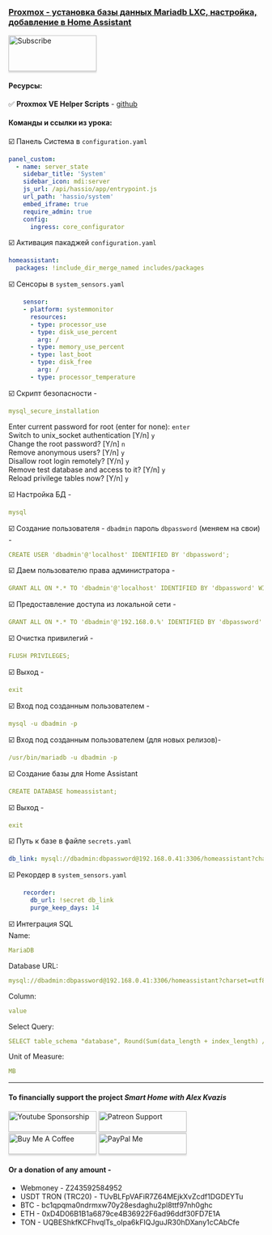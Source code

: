 ### [Proxmox - установка базы данных Mariadb LXC, настройка, добавление в Home Assistant](https://youtu.be/gFbfh0srzDo)

<a href="https://www.youtube.com/channel/UCcq9onYHbs6go3kDpfBoqhg?sub_confirmation=1" target="_blank"><img src="https://raw.githubusercontent.com/kvazis/training/master/lessons/img/subscribe.png" alt="Subscribe" style="height: 71px !important;width: 174px !important;box-shadow: 0px 3px 2px 0px rgba(190, 190, 190, 0.5) !important;-webkit-box-shadow: 0px 3px 2px 0px rgba(190, 190, 190, 0.5) !important;" ></a>


#### Ресурсы:    

:white_check_mark: **Proxmox VE Helper Scripts** - [github](https://tteck.github.io/Proxmox/)    

#### Команды и ссылки из урока:  


:ballot_box_with_check: Панель Система в `configuration.yaml`    
```yaml
panel_custom:
  - name: server_state
    sidebar_title: 'System'
    sidebar_icon: mdi:server
    js_url: /api/hassio/app/entrypoint.js
    url_path: 'hassio/system'
    embed_iframe: true
    require_admin: true
    config:
      ingress: core_configurator
```


:ballot_box_with_check: Активация пакаджей `configuration.yaml`    
```yaml
homeassistant:
  packages: !include_dir_merge_named includes/packages
```

:ballot_box_with_check: Сенсоры в `system_sensors.yaml`    
```yaml
    sensor:    
    - platform: systemmonitor
      resources:
      - type: processor_use
      - type: disk_use_percent
        arg: /
      - type: memory_use_percent
      - type: last_boot
      - type: disk_free
        arg: /
      - type: processor_temperature
```

:ballot_box_with_check: Скрипт безопасности -    
```yaml
mysql_secure_installation
```
Enter current password for root (enter for none): `enter`    
Switch to unix_socket authentication [Y/n] `y`    
Change the root password? [Y/n] `n`    
Remove anonymous users? [Y/n] `y`    
Disallow root login remotely? [Y/n] `y`    
Remove test database and access to it? [Y/n] `y`    
Reload privilege tables now? [Y/n] `y`    

:ballot_box_with_check: Настройка БД -    
```yaml
mysql
```
:ballot_box_with_check: Создание пользователя - `dbadmin` пароль `dbpassword` (меняем на свои)  -    
```yaml
CREATE USER 'dbadmin'@'localhost' IDENTIFIED BY 'dbpassword';
```
:ballot_box_with_check: Даем пользователю права администратора -    
```yaml
GRANT ALL ON *.* TO 'dbadmin'@'localhost' IDENTIFIED BY 'dbpassword' WITH GRANT OPTION;
```
:ballot_box_with_check: Предоставление доступа из локальной сети -    
```yaml
GRANT ALL ON *.* TO 'dbadmin'@'192.168.0.%' IDENTIFIED BY 'dbpassword' WITH GRANT OPTION;
```
:ballot_box_with_check: Очистка привилегий -    
```yaml
FLUSH PRIVILEGES;
```
:ballot_box_with_check: Выход -    
```yaml
exit
```
:ballot_box_with_check: Вход под созданным пользователем -    
```yaml
mysql -u dbadmin -p
```
:ballot_box_with_check: Вход под созданным пользователем (для новых релизов)-    
```yaml
/usr/bin/mariadb -u dbadmin -p
```
:ballot_box_with_check: Создание базы для Home Assistant    
```yaml
CREATE DATABASE homeassistant;
```
:ballot_box_with_check: Выход -    
```yaml
exit
```

:ballot_box_with_check: Путь к базе в файле `secrets.yaml`    
```yaml
db_link: mysql://dbadmin:dbpassword@192.168.0.41:3306/homeassistant?charset=utf8
```

:ballot_box_with_check: Рекордер в `system_sensors.yaml`    
```yaml
    recorder:
      db_url: !secret db_link
      purge_keep_days: 14
```

:ballot_box_with_check: Интеграция SQL    
Name:    
```yaml
MariaDB
```
Database URL:    
```yaml
mysql://dbadmin:dbpassword@192.168.0.41:3306/homeassistant?charset=utf8
```
Column:    
```yaml
value
```
Select Query:    
```yaml
SELECT table_schema "database", Round(Sum(data_length + index_length) / 1048576, 2) "value" FROM information_schema.tables WHERE table_schema="homeassistant" GROUP BY table_schema;
```
Unit of Measure:    
```yaml
MB
```
____
#### To financially support the project *Smart Home with Alex Kvazis*    
<a href="https://www.youtube.com/channel/UCcq9onYHbs6go3kDpfBoqhg/join" target="_blank"><img src="https://raw.githubusercontent.com/kvazis/training/master/lessons/img/youtube.png" alt="Youtube Sponsorship" style="height: 41px !important;width: 174px !important;box-shadow: 0px 3px 2px 0px rgba(190, 190, 190, 0.5) !important;-webkit-box-shadow: 0px 3px 2px 0px rgba(190, 190, 190, 0.5) !important;" ></a>
<a href="https://www.patreon.com/alex_kvazis" target="_blank"><img src="https://raw.githubusercontent.com/kvazis/training/master/lessons/img/patreon-button.png" alt="Patreon Support" style="height: 41px !important;width: 174px !important;box-shadow: 0px 3px 2px 0px rgba(190, 190, 190, 0.5) !important;-webkit-box-shadow: 0px 3px 2px 0px rgba(190, 190, 190, 0.5) !important;" ></a>
<a href="https://www.buymeacoffee.com/greatkvazis" target="_blank"><img src="https://raw.githubusercontent.com/kvazis/training/master/lessons/img/buymeacoffee.png" alt="Buy Me A Coffee" style="height: 41px !important;width: 174px !important;box-shadow: 0px 3px 2px 0px rgba(190, 190, 190, 0.5) !important;-webkit-box-shadow: 0px 3px 2px 0px rgba(190, 190, 190, 0.5) !important;" ></a>
<a href="https://www.paypal.com/paypalme/greatkvazis" target="_blank"><img src="https://raw.githubusercontent.com/kvazis/training/master/lessons/img/paypal.png" alt="PayPal Me" style="height: 41px !important;width: 174px !important;box-shadow: 0px 3px 2px 0px rgba(190, 190, 190, 0.5) !important;-webkit-box-shadow: 0px 3px 2px 0px rgba(190, 190, 190, 0.5) !important;" ></a>

#### Or a donation of any amount -     
* Webmoney - Z243592584952    
* USDT TRON (TRC20) - TUvBLFpVAFiR7Z64MEjkXvZcdf1DGDEYTu    
* BTC - bc1qpqma0ndrmxw70y28esdaghu2pl8ttf97nh0ghc    
* ETH - 0xD4D06B1B1a6879ce4B36922F6ad96ddf30FD7E1A    
* TON - UQBEShkfKCFhvqlTs_oIpa6kFIQJguJR30hDXany1cCAbCfe    